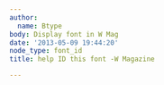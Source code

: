 ```yaml
---
author:
  name: Btype
body: Display font in W Mag
date: '2013-05-09 19:44:20'
node_type: font_id
title: help ID this font -W Magazine

---
```

